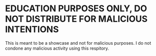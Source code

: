 # EDUCATION PURPOSES ONLY, DO NOT DISTRIBUTE FOR MALICIOUS INTENTIONS
This is meant to be a showcase and not for malicious purposes. I do not condone any malicious activity using this respitory.
